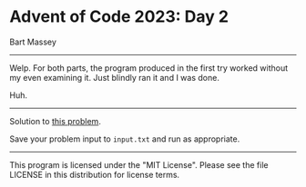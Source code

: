 # Advent of Code 2023: Day 2
Bart Massey

---

Welp. For both parts, the program produced in the first try
worked without my even examining it. Just blindly ran it and
I was done.

Huh.

---

Solution to [this problem](https://adventofcode.com/2023/day/2).

Save your problem input to `input.txt` and run as appropriate.

---

This program is licensed under the "MIT License".
Please see the file LICENSE in this distribution
for license terms.
